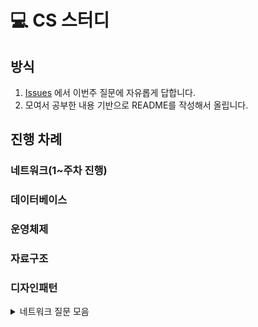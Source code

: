 # 💻 CS 스터디

## 방식
1. [Issues](https://github.com/42GS-Study/2025-CS-Study/issues) 에서 이번주 질문에 자유롭게 답합니다.
2. 모여서 공부한 내용 기반으로 README를 작성해서 올립니다.

## 진행 차례

### 네트워크(1~주차 진행)
### 데이터베이스
### 운영체제
### 자료구조
### 디자인패턴


<details>
<summary> 네트워크 질문 모음 </summary>
<div markdown="1">
- 컴퓨터 네트워크는 무엇인가요?
- 컴퓨터 네트워크에서 데이터를 전송하는 방식에 대해 설명해주세요.
- 프로토콜에 대해서 설명해주세요.
- OSI 7 Layer에 대해서 설명해주세요.
- TCP/IP에 대해서 설명해주세요.
- OSI 7 Layer, TCP/IP 처럼 프로토콜을 계층화하는 이유가 뭘까요?
- 컴퓨터 네트워크에서 캡슐화와 비캡슐화에 대해서 설명해주세요.
- NIC, 리피터, 리피터 허브에 대해서 설명해주세요.
- 브리지에 대해서 설명해주세요.
- L2 스위치에 대해서 설명해주세요.
- 라우터에 대해서 설명해주세요.
- L3 스위치에 대해서 설명해주세요.
- L7 스위치에 대해서 설명해주세요.
- LAN과 WAN에 대해서 설명해주세요.
- HTTP 프로토콜에 대해서 설명해주세요.
- HTTP의 요청/응답 모델에 대해 설명해주세요.
- HTTP 메서드중 GET과 POST의 차이점에 대해 설명해주세요.
- HTTP 메서드중 PUT과 PATCH의 차이점에 대해 설명해주세요.
- HTTP 상태 코드가 뭔가요? 알고 있는 상태 코드 몇가지 설명해주세요.
- HTTP 헤더가 뭘까요? 알고 있는 헤더 몇 가지 설명해주세요.
- HTTP의 무상태성(Stateless)에 대해서 설명해주세요.
- HTTP Keep-Alive에 대해서 설명해주세요.
- HTTP 파이프라이닝에 대해서 설명해주세요.
- HTTP/1.1, HTTP/2, HTTP/3 각각의 특징에 대해 설명해주세요.
- HTTPS에 대해서 설명해주세요.
- SSL/TLS이 뭔가요?
- 대칭키 암호화 방식에 대해 설명해주세요.
- 비대칭키(공개키) 암호화 방식에 대해서 설명해주세요.
- 전자 서명에 대해서 설명해주세요.
- HTTPS 암호화 과정에 대해 설명해주세요. (SSL Handshake의 동작 과정을 설명해 주세요.)
- DNS가 뭔가요?
- DNS 작동 방식에 대해 설명해주세요.
- DNS 질의 종류에 대해 설명해주세요.
- DNS 서버에게 IP 주소를 요청할 때, 왜 UDP를 사용하나요?
- DNS 레코드가 무엇인가요?
- 쿠키와 세션에 대해서 설명해주세요.
- JWT ****토큰에 대해서 설명해주세요.
- SOP와 CORS에 대해서 설명해주세요.
- REST에 대해서 설명해주세요. Restful API는 뭘까요?
- REST 제약 조건에 대해 설명해주세요.
- URL, URI, URN 차이가 뭘까요?
- XSS 공격이 무엇이고, 방어하는 방법을 설명해주세요.
- CSRF 공격이 무엇이고, 방어하는 방법을 설명해주세요.
- SQL Injection 공격이 무엇이고, 방어하는 방법을 설명해주세요.
- 웹 캐시에 대해 설명해주세요.
- 프록시 서버에 대해서 설명해주세요.
- 포워드 프록시에 대해서 설명해주세요.
- 리버스 프록시에 대해서 설명해주세요.
- L7 로드 밸런서에 대해서 설명해주세요.
- 커넥션 타임아웃과 리드 타임아웃에 대해 설명해주세요.
- UDP에 대해 설명해주세요.
- UDP의 장단점을 설명해주세요. 
- UDP 체크섬의 대해 설명해주세요.
- 전송후 대기 프로토콜이 뭘까요?
- 파이프라인 프로토콜이 뭘까요?
- TCP에 대해 설명해주세요.
- 3way handshake에 대해 설명해주세요.
- 4way handshake에 대해 설명해주세요.
- TCP 빠른 재전송에 대해 설명해주세요.
- Congestion control에 대해 설명해주세요.
- Flow control에 대해 설명해주세요.
- IP주소에 대해서 설명해주세요.
- IPV4와 IPV6는 어떤 차이점이 있을까요?
- 서브넷과 서브넷 마스크에 대해 설명해주세요.
- 라우팅이 뭘까요?
- Public IP와 Private IP 차이는 뭘까요?
- 라우팅 프로토콜에 대해서 설명해주세요.
- IP는 어떻게 할당될까요?
- NAT가 뭘까요?
- ICMP가 뭘까요?
</div>
</details>
